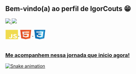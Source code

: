 ## Bem-vindo(a) ao perfil de IgorCouts 😁

 <div>
  <a href="https://github.com/IgorCouts">
  <img height="180em" src="https://github-readme-stats.vercel.app/api?username=IgorCouts&show_icons=true&theme=graywhite&include_all_commits=true&count_private=true"/>
  <img height="180em" src="https://github-readme-stats.vercel.app/api/top-langs/?username=IgorCouts&layout=compact&langs_count=6&theme=apprentice"/>
</div>
<div style="display: inline_block"><br>
  <img align="center" alt="Js" height="30" width="40" src="https://raw.githubusercontent.com/devicons/devicon/master/icons/javascript/javascript-plain.svg">
  <img align="center" alt="HTML" height="30" width="40" src="https://raw.githubusercontent.com/devicons/devicon/master/icons/html5/html5-original.svg">
  <img align="center" alt="CSS" height="30" width="40" src="https://raw.githubusercontent.com/devicons/devicon/master/icons/css3/css3-original.svg">
</div>
 
 <br>
 
  ### Me acompanhem nessa jornada que inicio agora!
 
<div> 
 
  ![Snake animation](https://github.com/IgorCouts/IgorCouts/blob/output/github-contribution-grid-snake.svg)

</div>
